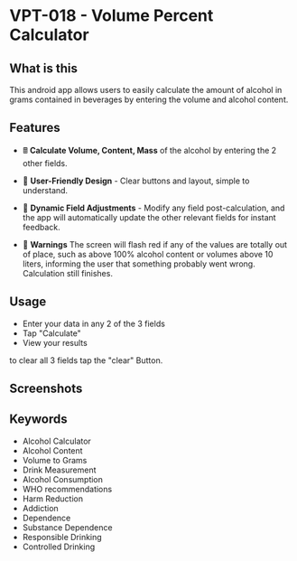 # VPT-018 - Volume Percent Calculator 
## What is this 

This android app allows users to easily calculate the amount of alcohol in grams contained in beverages by entering the volume and alcohol content.

## Features

- 🖩  **Calculate Volume, Content, Mass**  of the alcohol by entering the 2 other fields.

- 🎨 **User-Friendly Design** - Clear buttons and layout, simple to understand.

- 🔄 **Dynamic Field Adjustments** - Modify any field post-calculation, and the app will automatically update the other relevant fields for instant feedback.

- 🚨 **Warnings** The screen will flash red if any of the values are totally out of place, such as above 100% alcohol content or volumes above 10 liters, informing the user that something probably went wrong. Calculation still finishes. 

## Usage

- Enter your data in any 2 of the 3 fields
- Tap "Calculate" 
- View your results 

to clear all 3 fields tap the "clear" Button. 

## Screenshots 


## Keywords
- Alcohol Calculator
- Alcohol Content
- Volume to Grams
- Drink Measurement
- Alcohol Consumption
- WHO recommendations 
- Harm Reduction 
- Addiction 
- Dependence
- Substance Dependence 
- Responsible Drinking 
- Controlled Drinking 

